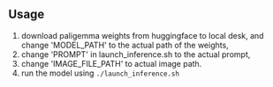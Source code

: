 ## Usage
1. download paligemma weights from huggingface to local desk, and change 'MODEL_PATH' to the actual path of the weights,
2. change 'PROMPT' in launch_inference.sh to the actual prompt,
3. change 'IMAGE_FILE_PATH' to actual image path.
4. run the model using `./launch_inference.sh`
